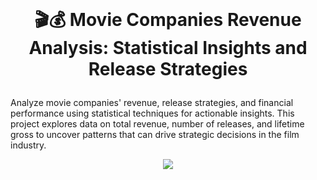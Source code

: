 <br>


#  <p align="center"> 🎬💰  Movie Companies Revenue Analysis: Statistical Insights and Release Strategies

Analyze movie companies' revenue, release strategies, and financial performance using statistical techniques for actionable insights. This project explores data on total revenue, number of releases, and lifetime gross to uncover patterns that can drive strategic decisions in the film industry.

 <p align="center">
<img src="https://github.com/user-attachments/assets/44205022-1828-4be5-96ce-390a0ce9436c" />
